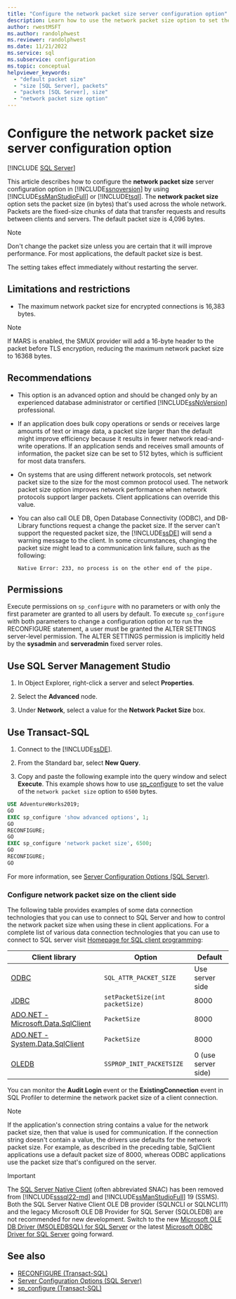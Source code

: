```yaml
---
title: "Configure the network packet size server configuration option"
description: Learn how to use the network packet size option to set the packet size that SQL Server uses when transferring requests and results between clients and servers.
author: rwestMSFT
ms.author: randolphwest
ms.reviewer: randolphwest
ms.date: 11/21/2022
ms.service: sql
ms.subservice: configuration
ms.topic: conceptual
helpviewer_keywords:
  - "default packet size"
  - "size [SQL Server], packets"
  - "packets [SQL Server], size"
  - "network packet size option"
---
```

# Configure the network packet size server configuration option

[!INCLUDE [SQL Server](../../includes/applies-to-version/sqlserver.md)]

This article describes how to configure the **network packet size** server configuration option in [!INCLUDE[ssnoversion](../../includes/ssnoversion-md.md)] by using [!INCLUDE[ssManStudioFull](../../includes/ssmanstudiofull-md.md)] or [!INCLUDE[tsql](../../includes/tsql-md.md)]. The **network packet size** option sets the packet size (in bytes) that's used across the whole network. Packets are the fixed-size chunks of data that transfer requests and results between clients and servers. The default packet size is 4,096 bytes.

> [!NOTE]  
> Don't change the packet size unless you are certain that it will improve performance. For most applications, the default packet size is best.

The setting takes effect immediately without restarting the server.

## <a id="Restrictions"></a> Limitations and restrictions

- The maximum network packet size for encrypted connections is 16,383 bytes.

> [!NOTE]  
> If MARS is enabled, the SMUX provider will add a 16-byte header to the packet before TLS encryption, reducing the maximum network packet size to 16368 bytes.

## Recommendations

- This option is an advanced option and should be changed only by an experienced database administrator or certified [!INCLUDE[ssNoVersion](../../includes/ssnoversion-md.md)] professional.

- If an application does bulk copy operations or sends or receives large amounts of text or image data, a packet size larger than the default might improve efficiency because it results in fewer network read-and-write operations. If an application sends and receives small amounts of information, the packet size can be set to 512 bytes, which is sufficient for most data transfers.

- On systems that are using different network protocols, set network packet size to the size for the most common protocol used. The network packet size option improves network performance when network protocols support larger packets. Client applications can override this value.

- You can also call OLE DB, Open Database Connectivity (ODBC), and DB-Library functions request a change the packet size. If the server can't support the requested packet size, the [!INCLUDE[ssDE](../../includes/ssde-md.md)] will send a warning message to the client. In some circumstances, changing the packet size might lead to a communication link failure, such as the following:

  `Native Error: 233, no process is on the other end of the pipe.`

## Permissions

Execute permissions on `sp_configure` with no parameters or with only the first parameter are granted to all users by default. To execute `sp_configure` with both parameters to change a configuration option or to run the RECONFIGURE statement, a user must be granted the ALTER SETTINGS server-level permission. The ALTER SETTINGS permission is implicitly held by the **sysadmin** and **serveradmin** fixed server roles.

## Use SQL Server Management Studio

1. In Object Explorer, right-click a server and select **Properties**.

1. Select the **Advanced** node.

1. Under **Network**, select a value for the **Network Packet Size** box.

## <a id="TsqlProcedure"></a> Use Transact-SQL

1. Connect to the [!INCLUDE[ssDE](../../includes/ssde-md.md)].

1. From the Standard bar, select **New Query**.

1. Copy and paste the following example into the query window and select **Execute**. This example shows how to use [sp_configure](../../relational-databases/system-stored-procedures/sp-configure-transact-sql.md) to set the value of the `network packet size` option to `6500` bytes.

```sql
USE AdventureWorks2019;
GO
EXEC sp_configure 'show advanced options', 1;
GO
RECONFIGURE;
GO
EXEC sp_configure 'network packet size', 6500;
GO
RECONFIGURE;
GO
```

For more information, see [Server Configuration Options (SQL Server)](../../database-engine/configure-windows/server-configuration-options-sql-server.md).

### Configure network packet size on the client side

The following table provides examples of some data connection technologies that you can use to connect to SQL Server and how to control the network packet size when using these in client applications. For a complete list of various data connection technologies that you can use to connect to SQL server visit [Homepage for SQL client programming](../../connect/homepage-sql-connection-programming.md):

| Client library | Option | Default |
| --- | --- | --- |
| [ODBC](../../odbc/reference/syntax/sqlsetconnectattr-function.md) | `SQL_ATTR_PACKET_SIZE` | Use server side |
| [JDBC](../../connect/jdbc/setting-the-connection-properties.md) | `setPacketSize(int packetSize)` | 8000 |
| [ADO.NET - Microsoft.Data.SqlClient](/dotnet/api/microsoft.data.sqlclient.sqlconnection.packetsize?view=sqlclient-dotnet-standard-5.0&preserve-view=true) | `PacketSize` | 8000 |
| [ADO.NET - System.Data.SqlClient](/dotnet/api/system.data.sqlclient.sqlconnection.packetsize?view=dotnet-plat-ext-7.0&preserve-view=true) | `PacketSize` | 8000 |
| [OLEDB](../../connect/oledb/ole-db-data-source-objects/initialization-and-authorization-properties.md) | `SSPROP_INIT_PACKETSIZE` | 0 (use server side) |

You can monitor the **Audit Login** event or the **ExistingConnection** event in SQL Profiler to determine the network packet size of a client connection.

> [!NOTE]  
> If the application's connection string contains a value for the network packet size, then that value is used for communication. If the connection string doesn't contain a value, the drivers use defaults for the network packet size. For example, as described in the preceding table, SqlClient applications use a default packet size of 8000, whereas ODBC applications use the packet size that's configured on the server.

> [!IMPORTANT]  
> The [SQL Server Native Client](../../relational-databases/native-client/sql-server-native-client.md) (often abbreviated SNAC) has been removed from [!INCLUDE[sssql22-md](../../includes/sssql22-md.md)] and [!INCLUDE[ssManStudioFull](../../includes/ssmanstudiofull-md.md)] 19 (SSMS). Both the SQL Server Native Client OLE DB provider (SQLNCLI or SQLNCLI11) and the legacy Microsoft OLE DB Provider for SQL Server (SQLOLEDB) are not recommended for new development. Switch to the new [Microsoft OLE DB Driver (MSOLEDBSQL) for SQL Server](../../connect/oledb/oledb-driver-for-sql-server.md) or the latest [Microsoft ODBC Driver for SQL Server](../../connect/odbc/microsoft-odbc-driver-for-sql-server.md) going forward.

## See also

- [RECONFIGURE (Transact-SQL)](../../t-sql/language-elements/reconfigure-transact-sql.md)
- [Server Configuration Options (SQL Server)](../../database-engine/configure-windows/server-configuration-options-sql-server.md)
- [sp_configure (Transact-SQL)](../../relational-databases/system-stored-procedures/sp-configure-transact-sql.md)
